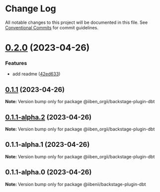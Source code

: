 # Change Log

All notable changes to this project will be documented in this file.
See [Conventional Commits](https://conventionalcommits.org) for commit guidelines.

# [0.2.0](https://github.com/IIBenII/backstage-plugin-dbt/compare/v0.1.2...v0.2.0) (2023-04-26)

### Features

- add readme ([42ed633](https://github.com/IIBenII/backstage-plugin-dbt/commit/42ed63382710b1b7b7d6dc571ec136013b5e80e8))

## [0.1.1](https://github.com/IIBenII/backstage-plugin-dbt/compare/v0.1.1-alpha.2...v0.1.1) (2023-04-26)

**Note:** Version bump only for package @iiben_orgii/backstage-plugin-dbt

## [0.1.1-alpha.2](https://github.com/IIBenII/backstage-plugin-dbt/compare/v0.1.1-alpha.1...v0.1.1-alpha.2) (2023-04-26)

**Note:** Version bump only for package @iiben_orgii/backstage-plugin-dbt

## 0.1.1-alpha.1 (2023-04-26)

**Note:** Version bump only for package @iiben_orgii/backstage-plugin-dbt

## 0.1.1-alpha.0 (2023-04-26)

**Note:** Version bump only for package @iibenii/backstage-plugin-dbt
